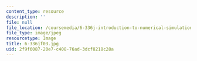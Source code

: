 ```yaml
---
content_type: resource
description: ''
file: null
file_location: /coursemedia/6-336j-introduction-to-numerical-simulation-sma-5211-fall-2003/2f9f608720e7c40876ad3dcf8218c28a_6-336jf03.jpg
file_type: image/jpeg
resourcetype: Image
title: 6-336jf03.jpg
uid: 2f9f6087-20e7-c408-76ad-3dcf8218c28a
---
```

